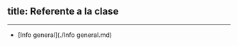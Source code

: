 title: Referente a la clase
---


----------------------------------------------------------

* [Info general](./Info general.md)
